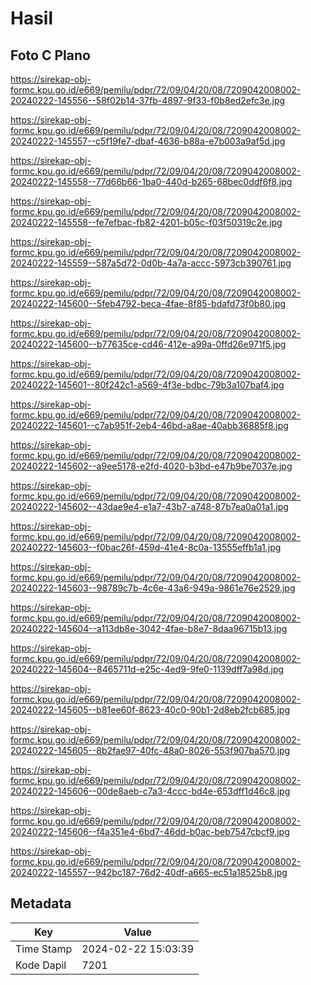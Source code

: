 # Hasil

## Foto C Plano

https://sirekap-obj-formc.kpu.go.id/e669/pemilu/pdpr/72/09/04/20/08/7209042008002-20240222-145556--58f02b14-37fb-4897-9f33-f0b8ed2efc3e.jpg

https://sirekap-obj-formc.kpu.go.id/e669/pemilu/pdpr/72/09/04/20/08/7209042008002-20240222-145557--c5f19fe7-dbaf-4636-b88a-e7b003a9af5d.jpg

https://sirekap-obj-formc.kpu.go.id/e669/pemilu/pdpr/72/09/04/20/08/7209042008002-20240222-145558--77d66b66-1ba0-440d-b265-68bec0ddf6f8.jpg

https://sirekap-obj-formc.kpu.go.id/e669/pemilu/pdpr/72/09/04/20/08/7209042008002-20240222-145558--fe7efbac-fb82-4201-b05c-f03f50319c2e.jpg

https://sirekap-obj-formc.kpu.go.id/e669/pemilu/pdpr/72/09/04/20/08/7209042008002-20240222-145559--587a5d72-0d0b-4a7a-accc-5973cb390761.jpg

https://sirekap-obj-formc.kpu.go.id/e669/pemilu/pdpr/72/09/04/20/08/7209042008002-20240222-145600--5feb4792-beca-4fae-8f85-bdafd73f0b80.jpg

https://sirekap-obj-formc.kpu.go.id/e669/pemilu/pdpr/72/09/04/20/08/7209042008002-20240222-145600--b77635ce-cd46-412e-a99a-0ffd26e971f5.jpg

https://sirekap-obj-formc.kpu.go.id/e669/pemilu/pdpr/72/09/04/20/08/7209042008002-20240222-145601--80f242c1-a569-4f3e-bdbc-79b3a107baf4.jpg

https://sirekap-obj-formc.kpu.go.id/e669/pemilu/pdpr/72/09/04/20/08/7209042008002-20240222-145601--c7ab951f-2eb4-46bd-a8ae-40abb36885f8.jpg

https://sirekap-obj-formc.kpu.go.id/e669/pemilu/pdpr/72/09/04/20/08/7209042008002-20240222-145602--a9ee5178-e2fd-4020-b3bd-e47b9be7037e.jpg

https://sirekap-obj-formc.kpu.go.id/e669/pemilu/pdpr/72/09/04/20/08/7209042008002-20240222-145602--43dae9e4-e1a7-43b7-a748-87b7ea0a01a1.jpg

https://sirekap-obj-formc.kpu.go.id/e669/pemilu/pdpr/72/09/04/20/08/7209042008002-20240222-145603--f0bac26f-459d-41e4-8c0a-13555effb1a1.jpg

https://sirekap-obj-formc.kpu.go.id/e669/pemilu/pdpr/72/09/04/20/08/7209042008002-20240222-145603--98789c7b-4c6e-43a6-949a-9861e76e2529.jpg

https://sirekap-obj-formc.kpu.go.id/e669/pemilu/pdpr/72/09/04/20/08/7209042008002-20240222-145604--a113db8e-3042-4fae-b8e7-8daa96715b13.jpg

https://sirekap-obj-formc.kpu.go.id/e669/pemilu/pdpr/72/09/04/20/08/7209042008002-20240222-145604--8465711d-e25c-4ed9-9fe0-1139dff7a98d.jpg

https://sirekap-obj-formc.kpu.go.id/e669/pemilu/pdpr/72/09/04/20/08/7209042008002-20240222-145605--b81ee60f-8623-40c0-90b1-2d8eb2fcb685.jpg

https://sirekap-obj-formc.kpu.go.id/e669/pemilu/pdpr/72/09/04/20/08/7209042008002-20240222-145605--8b2fae97-40fc-48a0-8026-553f907ba570.jpg

https://sirekap-obj-formc.kpu.go.id/e669/pemilu/pdpr/72/09/04/20/08/7209042008002-20240222-145606--00de8aeb-c7a3-4ccc-bd4e-653dff1d46c8.jpg

https://sirekap-obj-formc.kpu.go.id/e669/pemilu/pdpr/72/09/04/20/08/7209042008002-20240222-145606--f4a351e4-6bd7-46dd-b0ac-beb7547cbcf9.jpg

https://sirekap-obj-formc.kpu.go.id/e669/pemilu/pdpr/72/09/04/20/08/7209042008002-20240222-145557--942bc187-76d2-40df-a665-ec51a18525b8.jpg


## Metadata

| Key        | Value               |
| ---------- | ------------------- |
| Time Stamp | 2024-02-22 15:03:39 |
| Kode Dapil | 7201                |



